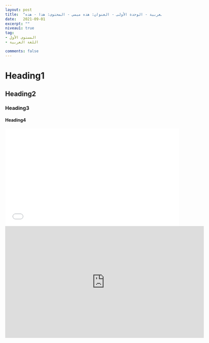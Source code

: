 ```yaml
---
layout: post
title:  "المستوى الأول - مادة اللغة العربية - الوحدة الأولى - العنوان: هذه ميمي - المحتوى: هذا - هذه"
date:   2021-09-01
excerpt: ""
niveau1: true
tag:
- المستوى الأول 
- اللغة العربية

comments: false
---
```

# Heading1

## Heading2

### Heading3

#### Heading4

<iframe width="560" height="315" src="//www.youtube.com/embed/SU3kYxJmWuQ?ref=0" allowfullscreen frameborder="0"> </iframe>
<div class="hytPlayerWrapOuter"><div class="hytPlayerWrap"> <iframe width="640" height="360" src="https://www.youtube.com/embed/s1cfMnh0f00?rel=0&enablejsapi=1" frameborder="0" ></iframe></div></div> <script>"use strict";document.addEventListener('DOMContentLoaded',function(){if(window.hideYTActivated)return;if(typeof YT==='undefined'){let tag=document.createElement('script');tag.src="https://www.youtube.com/iframe_api";let firstScriptTag=document.getElementsByTagName('script')[0];firstScriptTag.parentNode.insertBefore(tag,firstScriptTag);} let onYouTubeIframeAPIReadyCallbacks=[];for(let playerWrap of document.querySelectorAll(".hytPlayerWrap")){let playerFrame=playerWrap.querySelector("iframe");let onPlayerStateChange=function(event){if(event.data==YT.PlayerState.ENDED){playerWrap.classList.add("ended");}else if(event.data==YT.PlayerState.PAUSED){playerWrap.classList.add("paused");}else if(event.data==YT.PlayerState.PLAYING){playerWrap.classList.remove("ended");playerWrap.classList.remove("paused");}};let player;onYouTubeIframeAPIReadyCallbacks.push(function(){player=new YT.Player(playerFrame,{events:{'onStateChange':onPlayerStateChange}});});playerWrap.addEventListener("click",function(){let playerState=player.getPlayerState();if(playerState==YT.PlayerState.ENDED){player.seekTo(0);}else if(playerState==YT.PlayerState.PAUSED){player.playVideo();}});} window.onYouTubeIframeAPIReady=function(){for(let callback of onYouTubeIframeAPIReadyCallbacks){callback();}};window.hideYTActivated=true;});</script>
